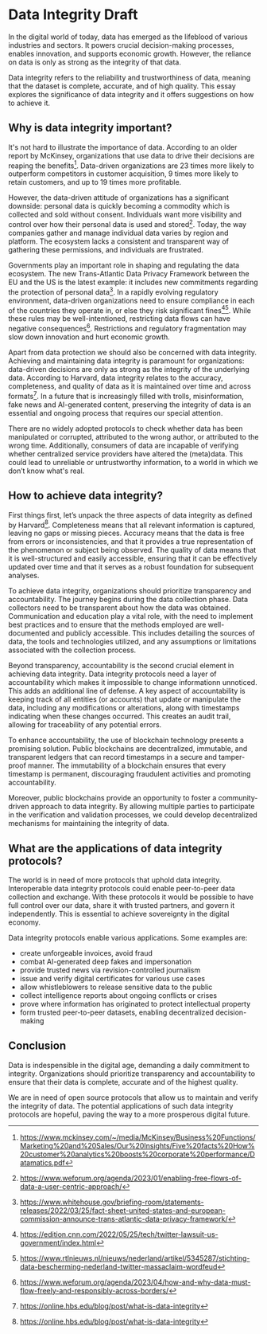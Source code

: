 # Data Integrity Draft
In the digital world of today, data has emerged as the lifeblood of various industries and sectors. It powers crucial decision-making processes, enables innovation, and supports economic growth. However, the reliance on data is only as strong as the integrity of that data. 

Data integrity refers to the reliability and trustworthiness of data, meaning that the dataset is complete, accurate, and of high quality. This essay explores the significance of data integrity and it offers suggestions on how to achieve it.


## Why is data integrity important?
It's not hard to illustrate the importance of data. According to an older report by McKinsey, organizations that use data to drive their decisions are reaping the benefits[^1]. Data-driven organizations are 23 times more likely to outperform competitors in customer acquisition, 9 times more likely to retain customers, and up to 19 times more profitable.

However, the data-driven attitude of organizations has a significant downside: personal data is quickly becoming a commodity which is collected and sold without consent. Individuals want more visibility and control over how their personal data is used and stored[^2]. Today, the way companies gather and manage individual data varies by region and platform. The ecosystem lacks a consistent and transparent way of gathering these permissions, and individuals are frustrated.

Governments play an important role in shaping and regulating the data ecosystem. The new Trans-Atlantic Data Privacy Framework between the EU and the US is the latest example: it includes new commitments regarding the protection of personal data[^3]. In a rapidly evolving regulatory environment, data-driven organizations need to ensure compliance in each of the countries they operate in, or else they risk significant fines[^4][^5]. While these rules may be well-intentioned, restricting data flows can have negative consequences[^6]. Restrictions and regulatory fragmentation may slow down innovation and hurt economic growth.

Apart from data protection we should also be concerned with data integrity. Achieving and maintaining data integrity is paramount for organizations: data-driven decisions are only as strong as the integrity of the underlying data. According to Harvard, data integrity relates to the accuracy, completeness, and quality of data as it is maintained over time and across formats[^7]. In a future that is increasingly filled with trolls, misinformation, fake news and AI-generated content, preserving the integrity of data is an essential and ongoing process that requires our special attention.

There are no widely adopted protocols to check whether data has been manipulated or corrupted, attributed to the wrong author, or attributed to the wrong time. Additionally, consumers of data are incapable of verifying whether centralized service providers have altered the (meta)data. This could lead to unreliable or untrustworthy information, to a world in which we don’t know what's real.


## How to achieve data integrity?
First things first, let’s unpack the three aspects of data integrity as defined by Harvard[^7]. Completeness means that all relevant information is captured, leaving no gaps or missing pieces. Accuracy means that the data is free from errors or inconsistencies, and that it provides a true representation of the phenomenon or subject being observed. The quality of data means that it is well-structured and easily accessible, ensuring that it can be effectively updated over time and that it serves as a robust foundation for subsequent analyses.

To achieve data integrity, organizations should prioritize transparency and accountability. The journey begins during the data collection phase. Data collectors need to be transparent about how the data was obtained. Communication and education play a vital role, with the need to implement best practices and to ensure that the methods employed are well-documented and publicly accessible. This includes detailing the sources of data, the tools and technologies utilized, and any assumptions or limitations associated with the collection process.

Beyond transparency, accountability is the second crucial element in achieving data integrity. Data integrity protocols need a layer of accountability which makes it impossible to change informationn unnoticed. This adds an additional line of defense. A key aspect of accountability is keeping track of all entities (or accounts) that update or manipulate the data, including any modifications or alterations, along with timestamps indicating when these changes occurred. This creates an audit trail, allowing for traceability of any potential errors.

To enhance accountability, the use of blockchain technology presents a promising solution. Public blockchains are decentralized, immutable, and transparent ledgers that can record timestamps in a secure and tamper-proof manner. The immutability of a blockchain ensures that every timestamp is permanent, discouraging fraudulent activities and promoting accountability. 

Moreover, public blockchains provide an opportunity to foster a community-driven approach to data integrity. By allowing multiple parties to participate in the verification and validation processes, we could develop decentralized mechanisms for maintaining the integrity of data.


## What are the applications of data integrity protocols?
The world is in need of more protocols that uphold data integrity. Interoperable data integrity protocols could enable peer-to-peer data collection and exchange. With these protocols it would be possible to have full control over our data, share it with trusted partners, and govern it independently. This is essential to achieve sovereignty in the digital economy.

Data integrity protocols enable various applications. Some examples are:

- create unforgeable invoices, avoid fraud
- combat AI-generated deep fakes and impersonation
- provide trusted news via revision-controlled journalism
- issue and verify digital certificates for various use cases
- allow whistleblowers to release sensitive data to the public
- collect intelligence reports about ongoing conflicts or crises
- prove where information has originated to protect intellectual property
- form trusted peer-to-peer datasets, enabling decentralized decision-making

## Conclusion
Data is indespensible in the digital age, demanding a daily commitment to integrity. Organizations should prioritize transparency and accountability to ensure that their data is complete, accurate and of the highest quality. 

We are in need of open source protocols that allow us to maintain and verify the integrity of data. The potential applications of such data integrity protocols are hopeful, paving the way to a more prosperous digital future.



[^1]: https://www.mckinsey.com/~/media/McKinsey/Business%20Functions/Marketing%20and%20Sales/Our%20Insights/Five%20facts%20How%20customer%20analytics%20boosts%20corporate%20performance/Datamatics.pdf

[^2]: https://www.weforum.org/agenda/2023/01/enabling-free-flows-of-data-a-user-centric-approach/

[^3]: https://www.whitehouse.gov/briefing-room/statements-releases/2022/03/25/fact-sheet-united-states-and-european-commission-announce-trans-atlantic-data-privacy-framework/

[^4]: https://edition.cnn.com/2022/05/25/tech/twitter-lawsuit-us-government/index.html

[^5]: https://www.rtlnieuws.nl/nieuws/nederland/artikel/5345287/stichting-data-bescherming-nederland-twitter-massaclaim-wordfeud

[^6]: https://www.weforum.org/agenda/2023/04/how-and-why-data-must-flow-freely-and-responsibly-across-borders/

[^7]: https://online.hbs.edu/blog/post/what-is-data-integrity
